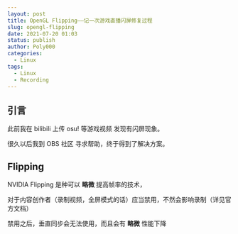 ```yaml
---
layout: post
title: OpenGL Flipping——记一次游戏直播闪屏修复过程
slug: opengl-flipping
date: 2021-07-20 01:03
status: publish
author: Poly000
categories: 
  - Linux
tags: 
  - Linux
  - Recording
---
```


## 引言

此前我在 bilibili 上传 osu! 等游戏视频 发现有闪屏现象。

很久以后我到 OBS 社区 寻求帮助，终于得到了解决方案。

## Flipping

NVIDIA Flipping 是种可以 **略微** 提高帧率的技术，

对于内容创作者（录制视频，全屏模式的话）应当禁用，不然会影响录制（详见官方文档）

禁用之后，垂直同步会无法使用，而且会有 **略微** 性能下降
